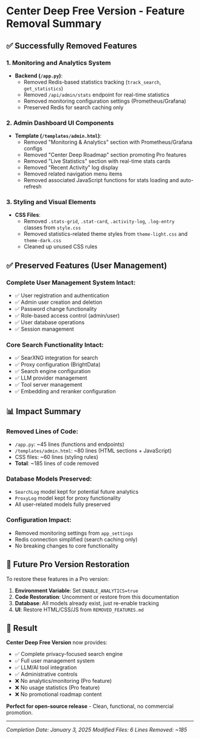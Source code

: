 # Center Deep Free Version - Feature Removal Summary

## ✅ Successfully Removed Features

### 1. **Monitoring and Analytics System** 
- **Backend (`/app.py`)**:
  - Removed Redis-based statistics tracking (`track_search`, `get_statistics`)
  - Removed `/api/admin/stats` endpoint for real-time statistics
  - Removed monitoring configuration settings (Prometheus/Grafana)
  - Preserved Redis for search caching only

### 2. **Admin Dashboard UI Components** 
- **Template (`/templates/admin.html`)**:
  - Removed "Monitoring & Analytics" section with Prometheus/Grafana configs
  - Removed "Center Deep Roadmap" section promoting Pro features  
  - Removed "Live Statistics" section with real-time stats cards
  - Removed "Recent Activity" log display
  - Removed related navigation menu items
  - Removed associated JavaScript functions for stats loading and auto-refresh

### 3. **Styling and Visual Elements**
- **CSS Files**:
  - Removed `.stats-grid`, `.stat-card`, `.activity-log`, `.log-entry` classes from `style.css`
  - Removed statistics-related theme styles from `theme-light.css` and `theme-dark.css`
  - Cleaned up unused CSS rules

## ✅ Preserved Features (User Management)

### **Complete User Management System Intact**:
- ✅ User registration and authentication  
- ✅ Admin user creation and deletion
- ✅ Password change functionality
- ✅ Role-based access control (admin/user)
- ✅ User database operations
- ✅ Session management

### **Core Search Functionality Intact**:
- ✅ SearXNG integration for search
- ✅ Proxy configuration (BrightData)
- ✅ Search engine configuration
- ✅ LLM provider management
- ✅ Tool server management
- ✅ Embedding and reranker configuration

## 📊 Impact Summary

### **Removed Lines of Code**:
- `/app.py`: ~45 lines (functions and endpoints)
- `/templates/admin.html`: ~80 lines (HTML sections + JavaScript)
- CSS files: ~60 lines (styling rules)
- **Total**: ~185 lines of code removed

### **Database Models Preserved**:
- `SearchLog` model kept for potential future analytics
- `ProxyLog` model kept for proxy functionality
- All user-related models fully preserved

### **Configuration Impact**:
- Removed monitoring settings from `app_settings` 
- Redis connection simplified (search caching only)
- No breaking changes to core functionality

## 🔄 Future Pro Version Restoration

To restore these features in a Pro version:

1. **Environment Variable**: Set `ENABLE_ANALYTICS=true`
2. **Code Restoration**: Uncomment or restore from this documentation
3. **Database**: All models already exist, just re-enable tracking
4. **UI**: Restore HTML/CSS/JS from `REMOVED_FEATURES.md`

## 🎯 Result

**Center Deep Free Version** now provides:
- ✅ Complete privacy-focused search engine
- ✅ Full user management system  
- ✅ LLM/AI tool integration
- ✅ Administrative controls
- ❌ No analytics/monitoring (Pro feature)
- ❌ No usage statistics (Pro feature)  
- ❌ No promotional roadmap content

**Perfect for open-source release** - Clean, functional, no commercial promotion.

---
*Completion Date: January 3, 2025*
*Modified Files: 6*
*Lines Removed: ~185*